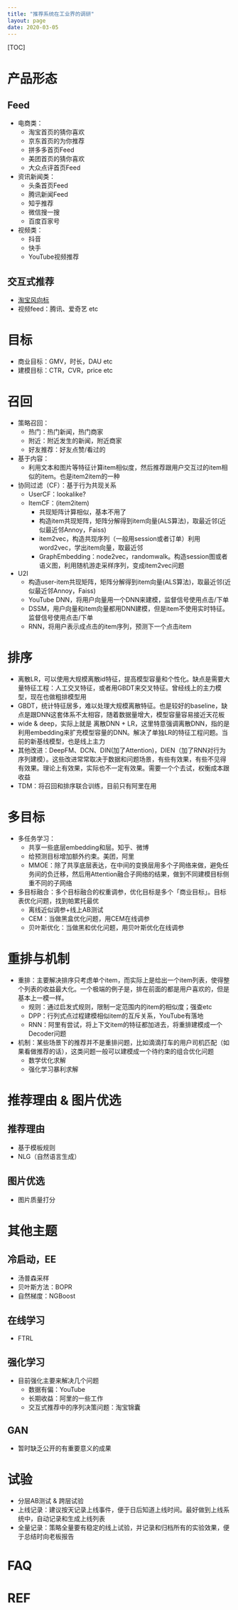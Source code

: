 ```yaml
---
title: "推荐系统在工业界的调研"
layout: page
date: 2020-03-05
---
```


[TOC]

# 产品形态
## Feed
- 电商类：
    - 淘宝首页的猜你喜欢
    - 京东首页的为你推荐
    - 拼多多首页Feed
    - 美团首页的猜你喜欢
    - 大众点评首页Feed
- 资讯新闻类：
    - 头条首页Feed
    - 腾讯新闻Feed
    - 知乎推荐
    - 微信搜一搜
    - 百度百家号
- 视频类：
    - 抖音
    - 快手
    - YouTube视频推荐

## 交互式推荐
- [淘宝风向标](https://mp.weixin.qq.com/s/oY9BBjAHUKZr6dVdnNtcbg)
- 视频feed：腾讯、爱奇艺 etc

# 目标
- 商业目标：GMV，时长，DAU etc
- 建模目标：CTR，CVR，price etc

# 召回
- 策略召回：
    - 热门：热门新闻，热门商家
    - 附近：附近发生的新闻，附近商家
    - 好友推荐：好友点赞/看过的
- 基于内容：
    - 利用文本和图片等特征计算item相似度，然后推荐跟用户交互过的item相似的item。也是item2item的一种
- 协同过滤（CF）：基于行为共现关系
    - UserCF：lookalike?
    - ItemCF：(item2item)
        - 共现矩阵计算相似，基本不用了
        - 构造item共现矩阵，矩阵分解得到item向量(ALS算法)，取最近邻(近似最近邻Annoy，Faiss)
        - item2vec，构造共现序列（一般用session或者订单）利用word2vec，学出item向量，取最近邻
        - GraphEmbedding：node2vec，randomwalk。构造session图或者语义图，利用随机游走采样序列，变成item2vec问题
- U2I
    - 构造user-item共现矩阵，矩阵分解得到item向量(ALS算法)，取最近邻(近似最近邻Annoy，Faiss)
    - YouTube DNN，将用户向量用一个DNN来建模，监督信号使用点击/下单
    - DSSM，用户向量和item向量都用DNN建模，但是item不使用实时特征。监督信号使用点击/下单
    - RNN，将用户表示成点击的item序列，预测下一个点击item



# 排序
- 离散LR，可以使用大规模离散id特征，提高模型容量和个性化。缺点是需要大量特征工程：人工交叉特征，或者用GBDT来交叉特征。曾经线上的主力模型，现在也做粗排模型用
- GBDT，统计特征居多，难以处理大规模离散特征。也是较好的baseline，缺点是跟DNN这套体系不太相容，随着数据量增大，模型容量容易接近天花板
- wide & deep，实际上就是 离散DNN + LR，这里特意强调离散DNN，指的是利用embedding来扩充模型容量的DNN。解决了单独LR的特征工程问题。当前的新基线模型，也是线上主力
- 其他改进：DeepFM、DCN、DIN(加了Attention)，DIEN（加了RNN对行为序列建模）。这些改进常常取决于数据和问题场景，有些有效果，有些不见得有效果。理论上有效果，实际也不一定有效果。需要一个个去试，权衡成本跟收益
- TDM：将召回和排序联合训练，目前只有阿里在用

# 多目标
- 多任务学习：
    - 共享一些底层embedding和层。知乎、微博
    - 给预测目标增加额外约束。美团，阿里
    - MMOE：除了共享底层表达，在中间的变换层用多个子网络来做，避免任务间的负迁移，然后用Attention融合子网络的结果，做到不同建模目标侧重不同的子网络
- 多目标融合：多个目标融合的权重调参，优化目标是多个「商业目标」。目标表优化问题，找到帕累托最优
    - 离线近似调参+线上AB测试
    - CEM：当做黑盒优化问题，用CEM在线调参
    - 贝叶斯优化：当做黑和优化问题，用贝叶斯优化在线调参

# 重排与机制
- 重排：主要解决排序只考虑单个item，而实际上是给出一个item列表，使得整个列表的收益最大化。一个极端的例子是，排在前面的都是用户喜欢的，但是基本上一模一样。
    - 规则：通过启发式规则，限制一定范围内的item的相似度；强查etc
    - DPP：行列式点过程建模相似item的互斥关系，YouTube有落地
    - RNN：阿里有尝试，将上下文item的特征都加进去，将重排建模成一个Decoder问题
- 机制：某些场景下的推荐并不是重排问题，比如滴滴打车的用户司机匹配（如果看做推荐的话），这类问题一般可以建模成一个待约束的组合优化问题
    - 数学优化求解
    - 强化学习暴利求解

# 推荐理由 & 图片优选
## 推荐理由
- 基于模板规则
- NLG（自然语言生成）


## 图片优选
- 图片质量打分

# 其他主题
## 冷启动，EE
- 汤普森采样
- 贝叶斯方法：BOPR
- 自然梯度：NGBoost

## 在线学习
- FTRL

## 强化学习
- 目前强化主要来解决几个问题
    - 数据有偏：YouTube
    - 长期收益：阿里的一些工作
    - 交互式推荐中的序列决策问题：淘宝锦囊
## GAN
- 暂时缺乏公开的有重要意义的成果


# 试验
- 分层AB测试 & 跨层试验
- 上线记录：建议按天记录上线事件，便于日后知道上线时间。最好做到上线系统中，自动记录和生成上线列表
- 全量记录：策略全量要有稳定的线上试验，并记录和归档所有的实验效果，便于总结时向老板报告

# FAQ


# REF
